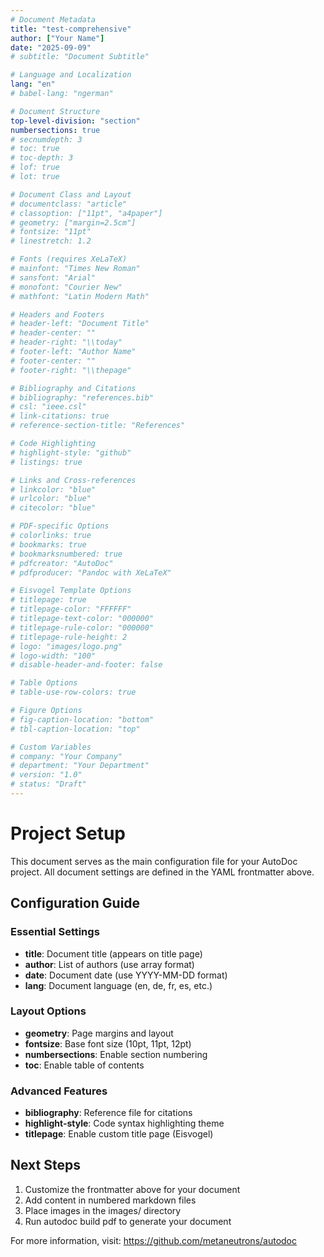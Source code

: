 ```yaml
---
# Document Metadata
title: "test-comprehensive"
author: ["Your Name"]
date: "2025-09-09"
# subtitle: "Document Subtitle"

# Language and Localization
lang: "en"
# babel-lang: "ngerman"

# Document Structure
top-level-division: "section"
numbersections: true
# secnumdepth: 3
# toc: true
# toc-depth: 3
# lof: true
# lot: true

# Document Class and Layout
# documentclass: "article"
# classoption: ["11pt", "a4paper"]
# geometry: ["margin=2.5cm"]
# fontsize: "11pt"
# linestretch: 1.2

# Fonts (requires XeLaTeX)
# mainfont: "Times New Roman"
# sansfont: "Arial"
# monofont: "Courier New"
# mathfont: "Latin Modern Math"

# Headers and Footers
# header-left: "Document Title"
# header-center: ""
# header-right: "\\today"
# footer-left: "Author Name"
# footer-center: ""
# footer-right: "\\thepage"

# Bibliography and Citations
# bibliography: "references.bib"
# csl: "ieee.csl"
# link-citations: true
# reference-section-title: "References"

# Code Highlighting
# highlight-style: "github"
# listings: true

# Links and Cross-references
# linkcolor: "blue"
# urlcolor: "blue"
# citecolor: "blue"

# PDF-specific Options
# colorlinks: true
# bookmarks: true
# bookmarksnumbered: true
# pdfcreator: "AutoDoc"
# pdfproducer: "Pandoc with XeLaTeX"

# Eisvogel Template Options
# titlepage: true
# titlepage-color: "FFFFFF"
# titlepage-text-color: "000000"
# titlepage-rule-color: "000000"
# titlepage-rule-height: 2
# logo: "images/logo.png"
# logo-width: "100"
# disable-header-and-footer: false

# Table Options
# table-use-row-colors: true

# Figure Options
# fig-caption-location: "bottom"
# tbl-caption-location: "top"

# Custom Variables
# company: "Your Company"
# department: "Your Department"
# version: "1.0"
# status: "Draft"
---
```


# Project Setup

This document serves as the main configuration file for your AutoDoc project.
All document settings are defined in the YAML frontmatter above.

## Configuration Guide

### Essential Settings
- **title**: Document title (appears on title page)
- **author**: List of authors (use array format)
- **date**: Document date (use YYYY-MM-DD format)
- **lang**: Document language (en, de, fr, es, etc.)

### Layout Options
- **geometry**: Page margins and layout
- **fontsize**: Base font size (10pt, 11pt, 12pt)
- **numbersections**: Enable section numbering
- **toc**: Enable table of contents

### Advanced Features
- **bibliography**: Reference file for citations
- **highlight-style**: Code syntax highlighting theme
- **titlepage**: Enable custom title page (Eisvogel)

## Next Steps

1. Customize the frontmatter above for your document
2. Add content in numbered markdown files
3. Place images in the images/ directory
4. Run autodoc build pdf to generate your document

For more information, visit: https://github.com/metaneutrons/autodoc
